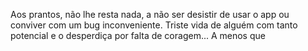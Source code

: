 Aos prantos, não lhe resta nada, a não ser desistir de usar o app ou conviver com um bug inconveniente.
Triste vida de alguém com tanto potencial e o desperdiça por falta de coragem...
A menos que